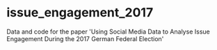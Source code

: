 # issue_engagement_2017
Data and code for the paper 'Using Social Media Data to Analyse Issue Engagement During the 2017 German Federal Election'
